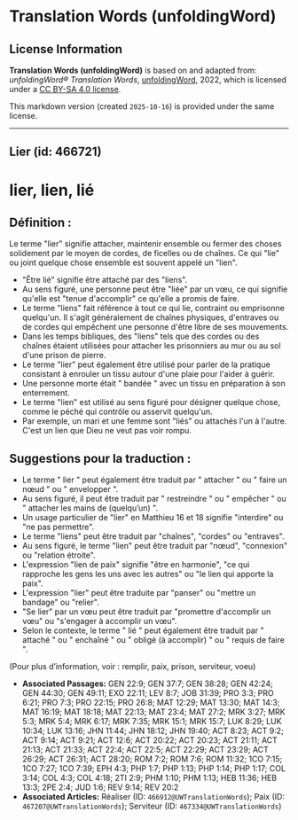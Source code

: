 # Translation Words (unfoldingWord)

## License Information

**Translation Words (unfoldingWord)** is based on and adapted from: _unfoldingWord® Translation Words_, [unfoldingWord](https://unfoldingword.org/utw), 2022, which is licensed under a [CC BY-SA 4.0 license](https://creativecommons.org/licenses/by-sa/4.0/legalcode.en).

This markdown version (created `2025-10-16`) is provided under the same license.



--------------------------------

## Lier (id: 466721)

lier, lien, lié
===============

Définition :
------------

Le terme "lier" signifie attacher, maintenir ensemble ou fermer des choses solidement par le moyen de cordes, de ficelles ou de chaînes. Ce qui "lie" ou joint quelque chose ensemble est souvent appelé un "lien".

* "Être lié" signifie être attaché par des "liens".
* Au sens figuré, une personne peut être "liée" par un vœu, ce qui signifie qu'elle est "tenue d'accomplir" ce qu'elle a promis de faire.
* Le terme "liens" fait référence à tout ce qui lie, contraint ou emprisonne quelqu'un. Il s'agit généralement de chaînes physiques, d'entraves ou de cordes qui empêchent une personne d'être libre de ses mouvements.
* Dans les temps bibliques, des "liens" tels que des cordes ou des chaînes étaient utilisées pour attacher les prisonniers au mur ou au sol d'une prison de pierre.
* Le terme "lier" peut également être utilisé pour parler de la pratique consistant à enrouler un tissu autour d'une plaie pour l'aider à guérir.
* Une personne morte était " bandée " avec un tissu en préparation à son enterrement.
* Le terme "lien" est utilisé au sens figuré pour désigner quelque chose, comme le péché qui contrôle ou asservit quelqu'un.
* Par exemple, un mari et une femme sont "liés" ou attachés l'un à l'autre. C'est un lien que Dieu ne veut pas voir rompu.

Suggestions pour la traduction :
--------------------------------

* Le terme " lier " peut également être traduit par " attacher " ou " faire un nœud " ou " envelopper ".
* Au sens figuré, il peut être traduit par " restreindre " ou " empêcher " ou " attacher les mains de (quelqu’un) ".
* Un usage particulier de "lier" en Matthieu 16 et 18 signifie "interdire" ou "ne pas permettre".
* Le terme "liens" peut être traduit par "chaînes", "cordes" ou "entraves".
* Au sens figuré, le terme "lien" peut être traduit par "nœud", "connexion" ou "relation étroite".
* L'expression "lien de paix" signifie "être en harmonie", "ce qui rapproche les gens les uns avec les autres" ou "le lien qui apporte la paix".
* L'expression "lier" peut être traduite par "panser" ou "mettre un bandage" ou "relier".
* "Se lier" par un vœu peut être traduit par "promettre d'accomplir un vœu" ou "s'engager à accomplir un vœu".
* Selon le contexte, le terme " lié " peut également être traduit par " attaché " ou " enchaîné " ou " obligé (à accomplir) " ou " requis de faire ".

(Pour plus d’information, voir : remplir, paix, prison, serviteur, voeu)

* **Associated Passages:** GEN 22:9; GEN 37:7; GEN 38:28; GEN 42:24; GEN 44:30; GEN 49:11; EXO 22:11; LEV 8:7; JOB 31:39; PRO 3:3; PRO 6:21; PRO 7:3; PRO 22:15; PRO 26:8; MAT 12:29; MAT 13:30; MAT 14:3; MAT 16:19; MAT 18:18; MAT 22:13; MAT 23:4; MAT 27:2; MRK 3:27; MRK 5:3; MRK 5:4; MRK 6:17; MRK 7:35; MRK 15:1; MRK 15:7; LUK 8:29; LUK 10:34; LUK 13:16; JHN 11:44; JHN 18:12; JHN 19:40; ACT 8:23; ACT 9:2; ACT 9:14; ACT 9:21; ACT 12:6; ACT 20:22; ACT 20:23; ACT 21:11; ACT 21:13; ACT 21:33; ACT 22:4; ACT 22:5; ACT 22:29; ACT 23:29; ACT 26:29; ACT 26:31; ACT 28:20; ROM 7:2; ROM 7:6; ROM 11:32; 1CO 7:15; 1CO 7:27; 1CO 7:39; EPH 4:3; PHP 1:7; PHP 1:13; PHP 1:14; PHP 1:17; COL 3:14; COL 4:3; COL 4:18; 2TI 2:9; PHM 1:10; PHM 1:13; HEB 11:36; HEB 13:3; 2PE 2:4; JUD 1:6; REV 9:14; REV 20:2
* **Associated Articles:** Réaliser (ID: `466912@UWTranslationWords`); Paix (ID: `467207@UWTranslationWords`); Serviteur (ID: `467334@UWTranslationWords`)

